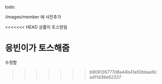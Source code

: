 todo:

/images/member 에 사진추가

<<<<<<< HEAD
상률이 토스받음

응빈이가 토스해줌
=======

수정함
>>>>>>> b909126777d8a44b41a50bbae6cad11d39e62337
